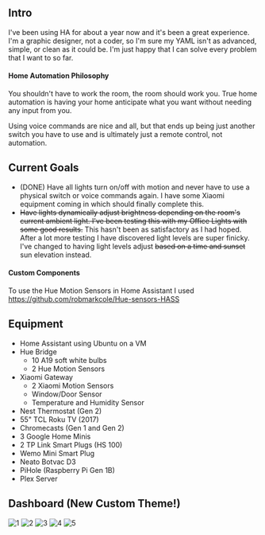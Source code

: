 ## Intro

I've been using HA for about a year now and it's been a great experience. I'm a graphic designer, not a coder, so I'm sure my YAML isn't as advanced, simple, or clean as it could be. I'm just happy that I can solve every problem that I want to so far.

#### Home Automation Philosophy

You shouldn't have to work the room, the room should work you. True home automation is having your home anticipate what you want without needing any input from you.

Using voice commands are nice and all, but that ends up being just another switch you have to use and is ultimately just a remote control, not automation.

## Current Goals
- (DONE) Have all lights turn on/off with motion and never have to use a physical switch or voice commands again. I have some Xiaomi equipment coming in which should finally complete this.
- ~~Have lights dynamically adjust brightness depending on the room's current ambient light. I've been testing this with my Office Lights with some good results.~~ This hasn't been as satisfactory as I had hoped. After a lot more testing I have discovered light levels are super finicky. I've changed to having light levels adjust ~~based on a time and sunset~~ sun elevation instead.

#### Custom Components
To use the Hue Motion Sensors in Home Assistant I used https://github.com/robmarkcole/Hue-sensors-HASS

## Equipment
- Home Assistant using Ubuntu on a VM
- Hue Bridge
  - 10 A19 soft white bulbs
  - 2 Hue Motion Sensors
- Xiaomi Gateway
  - 2 Xiaomi Motion Sensors
  - Window/Door Sensor
  - Temperature and Humidity Sensor
- Nest Thermostat (Gen 2)
- 55" TCL Roku TV (2017)
- Chromecasts (Gen 1 and Gen 2)
- 3 Google Home Minis
- 2 TP Link Smart Plugs (HS 100)
- Wemo Mini Smart Plug
- Neato Botvac D3
- PiHole (Raspberry Pi Gen 1B)
- Plex Server

## Dashboard (New Custom Theme!)
![1](https://i.imgur.com/0anG8vT.jpg)
![2](https://i.imgur.com/Z1Cs4SC.jpg)
![3](https://i.imgur.com/49QStQb.jpg)
![4](https://i.imgur.com/RjEg0SL.jpg)
![5](https://i.imgur.com/pf8QbjK.jpg)
